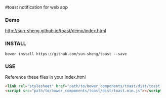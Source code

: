 #toast
notification for web app
### Demo
http://sun-sheng.github.io/toast/demo/index.html
### INSTALL
    bower install https://github.com/sun-sheng/toast --save    
### USE
Reference these files in your index.html

```html
<link rel="stylesheet" href="path/to/bower_components/toast/dist/toast.min.css"/>
<script src="path/to/bower_components/toast/dist/toast.min.js"></script>    
```    

